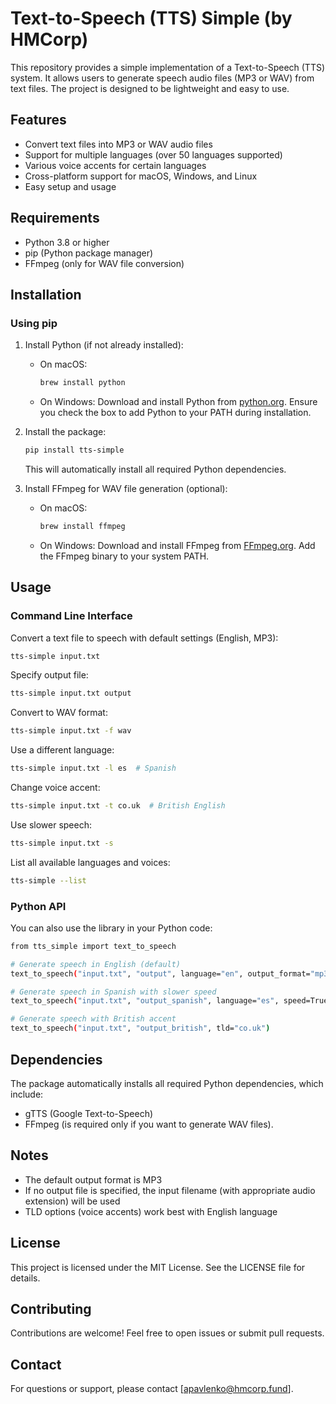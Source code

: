 # Text-to-Speech (TTS) Simple (by HMCorp)

This repository provides a simple implementation of a Text-to-Speech (TTS) system. It allows users to generate speech audio files (MP3 or WAV) from text files. The project is designed to be lightweight and easy to use.

## Features
- Convert text files into MP3 or WAV audio files
- Support for multiple languages (over 50 languages supported)
- Various voice accents for certain languages
- Cross-platform support for macOS, Windows, and Linux
- Easy setup and usage

## Requirements
- Python 3.8 or higher
- pip (Python package manager)
- FFmpeg (only for WAV file conversion)

## Installation

### Using pip
1. Install Python (if not already installed):
    - On macOS:
        ```bash
        brew install python
        ```
    - On Windows:
        Download and install Python from [python.org](https://www.python.org/). Ensure you check the box to add Python to your PATH during installation.

2. Install the package:
    ```bash
    pip install tts-simple
    ```
    This will automatically install all required Python dependencies.

3. Install FFmpeg for WAV file generation (optional):
    - On macOS:
        ```bash
        brew install ffmpeg
        ```
    - On Windows:
        Download and install FFmpeg from [FFmpeg.org](https://ffmpeg.org/). Add the FFmpeg binary to your system PATH.

## Usage

### Command Line Interface

Convert a text file to speech with default settings (English, MP3):
```bash
tts-simple input.txt
```

Specify output file:
```bash
tts-simple input.txt output
```

Convert to WAV format:
```bash
tts-simple input.txt -f wav
```

Use a different language:
```bash
tts-simple input.txt -l es  # Spanish
```

Change voice accent:
```bash
tts-simple input.txt -t co.uk  # British English
```

Use slower speech:
```bash
tts-simple input.txt -s
```

List all available languages and voices:
```bash
tts-simple --list
```

### Python API
You can also use the library in your Python code:
```bash
from tts_simple import text_to_speech

# Generate speech in English (default)
text_to_speech("input.txt", "output", language="en", output_format="mp3")

# Generate speech in Spanish with slower speed
text_to_speech("input.txt", "output_spanish", language="es", speed=True)

# Generate speech with British accent 
text_to_speech("input.txt", "output_british", tld="co.uk")
```

## Dependencies
The package automatically installs all required Python dependencies, which include:

- gTTS (Google Text-to-Speech)
- FFmpeg (is required only if you want to generate WAV files).

## Notes
- The default output format is MP3
- If no output file is specified, the input filename (with appropriate audio extension) will be used
- TLD options (voice accents) work best with English language

## License
This project is licensed under the MIT License. See the LICENSE file for details.

## Contributing
Contributions are welcome! Feel free to open issues or submit pull requests.

## Contact
For questions or support, please contact [apavlenko@hmcorp.fund].